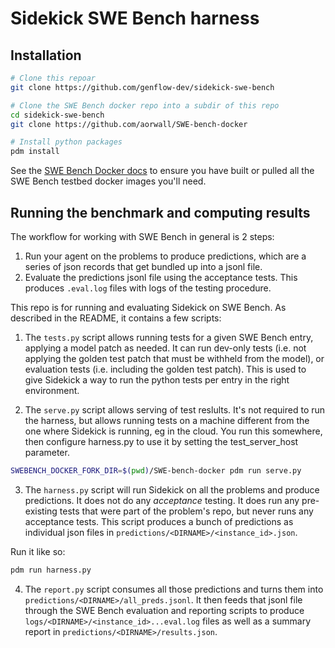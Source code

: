 # Sidekick SWE Bench harness

## Installation

```sh
# Clone this repoar
git clone https://github.com/genflow-dev/sidekick-swe-bench

# Clone the SWE Bench docker repo into a subdir of this repo
cd sidekick-swe-bench
git clone https://github.com/aorwall/SWE-bench-docker

# Install python packages
pdm install
```

See the
[SWE Bench Docker docs](https://github.com/aorwall/SWE-bench-docker)
to ensure you have built or pulled all the SWE Bench testbed
docker images you'll need.

## Running the benchmark and computing results

The workflow for working with SWE Bench in general is 2 steps:

1. Run your agent on the problems to produce predictions, which are a series of json records that get bundled up into a jsonl file.
2. Evaluate the predictions jsonl file using the acceptance tests. This produces `.eval.log` files with logs of the testing procedure.

This repo is for running and evaluating Sidekick on SWE Bench. As described in the README, it contains a few scripts:

1. The `tests.py` script allows running tests for a given SWE Bench entry, applying a model patch as needed. It can run dev-only tests (i.e. not applying the golden test patch that must be withheld from the model), or evaluation tests (i.e. including the golden test patch). This is used to give Sidekick a way to run the python tests per entry in the right environment.

2. The `serve.py` script allows serving of test reslults. It's not required to run the harness, but allows running tests on a machine different from the one where Sidekick is running, eg in the cloud. You run this somewhere, then configure harness.py to use it by setting the test_server_host parameter.

```sh
SWEBENCH_DOCKER_FORK_DIR=$(pwd)/SWE-bench-docker pdm run serve.py
```

3. The `harness.py` script will run Sidekick on all the problems and produce predictions. It does not do any *acceptance* testing. It does run any pre-existing tests that were part of the problem's repo, but never runs any acceptance tests. This script produces a bunch of predictions as individual json files in `predictions/<DIRNAME>/<instance_id>.json`.

Run it like so:

```sh
pdm run harness.py 
```

4. The `report.py` script consumes all those predictions and turns them into `predictions/<DIRNAME>/all_preds.jsonl`. It then feeds that jsonl file through the SWE Bench evaluation and reporting scripts to produce `logs/<DIRNAME>/<instance_id>...eval.log` files as well as a summary report in `predictions/<DIRNAME>/results.json`.

